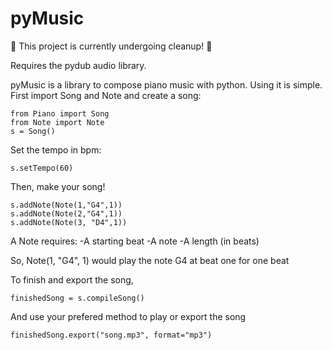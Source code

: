 # pyMusic
🔨 This project is currently undergoing cleanup! 📏

Requires the pydub audio library.

pyMusic is a library to compose piano music with python. Using it is simple. First import Song and Note and create a song:

```
from Piano import Song 
from Note import Note
s = Song()
```

Set the tempo in bpm:
```
s.setTempo(60)
```

Then, make your song! 
```
s.addNote(Note(1,"G4",1))
s.addNote(Note(2,"G4",1))
s.addNote(Note(3, "D4",1))
```
A Note requires:
-A starting beat
-A note
-A length (in beats)

So, Note(1, "G4", 1) would play the note G4 at beat one for one beat

To finish and export the song,
```
finishedSong = s.compileSong()
```
And use your prefered method to play or export the song
```
finishedSong.export("song.mp3", format="mp3")
```
